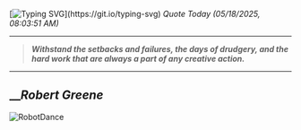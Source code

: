 [![Typing SVG](https://readme-typing-svg.herokuapp.com?font=Press+Start+2P&color=C2F784&size=35&width=900&height=100&lines=Hello+World%2C+I'm+Hung+!)](https://git.io/typing-svg) 
_Quote Today (05/18/2025, 08:03:51 AM)_
___
>**_Withstand the setbacks and failures, the days of drudgery, and the hard work that are always a part of any creative action._**
___

## __**_Robert Greene_**

![RobotDance](src/assets/images/robot-dancing-dribble.gif?style=center)
